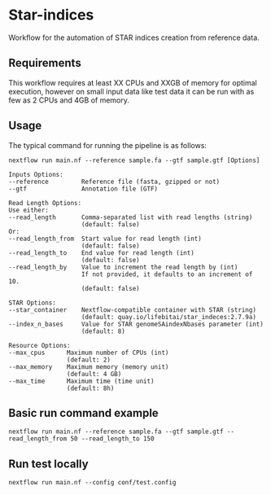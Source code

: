 # Star-indices

Workflow for the automation of STAR indices creation from reference data. 

## Requirements

This workflow requires at least XX CPUs and XXGB of memory for optimal execution, however on small input data like test data it can be run with as few as 2 CPUs and 4GB of memory.

## Usage

The typical command for running the pipeline is as follows:

    nextflow run main.nf --reference sample.fa --gtf sample.gtf [Options]

    Inputs Options:
    --reference         Reference file (fasta, gzipped or not)
    --gtf               Annotation file (GTF)

    Read Length Options:
    Use either:
    --read_length       Comma-separated list with read lengths (string)
                        (default: false)
    Or:
    --read_length_from  Start value for read length (int)
                        (default: false)
    --read_length_to    End value for read length (int)
                        (default: false)
    --read_length_by    Value to increment the read length by (int)
                        If not provided, it defaults to an increment of 10.
                        (default: false)

    STAR Options:
    --star_container    Nextflow-compatible container with STAR (string)
                        (default: quay.io/lifebitai/star_indeces:2.7.9a)
    --index_n_bases     Value for STAR genomeSAindexNbases parameter (int)
                        (default: 8)

    Resource Options:
    --max_cpus      Maximum number of CPUs (int)
                    (default: 2)  
    --max_memory    Maximum memory (memory unit)
                    (default: 4 GB)
    --max_time      Maximum time (time unit)
                    (default: 8h)

## Basic run command example

    nextflow run main.nf --reference sample.fa --gtf sample.gtf --read_length_from 50 --read_length_to 150

## Run test locally

    nextflow run main.nf --config conf/test.config

